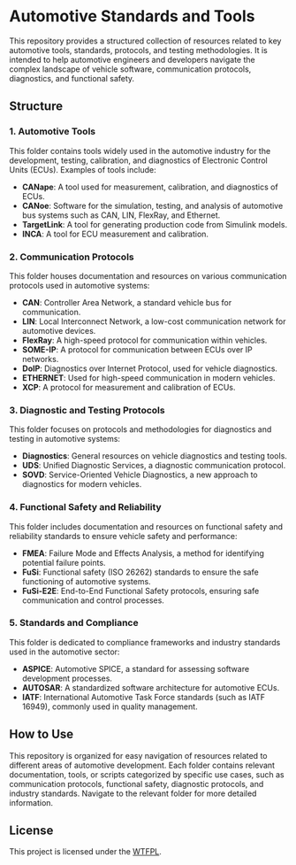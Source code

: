 # Automotive Standards and Tools

This repository provides a structured collection of resources related to key automotive tools, standards, protocols, and testing methodologies. It is intended to help automotive engineers and developers navigate the complex landscape of vehicle software, communication protocols, diagnostics, and functional safety.

## Structure

### 1. Automotive Tools
This folder contains tools widely used in the automotive industry for the development, testing, calibration, and diagnostics of Electronic Control Units (ECUs). Examples of tools include:
- **CANape**: A tool used for measurement, calibration, and diagnostics of ECUs.
- **CANoe**: Software for the simulation, testing, and analysis of automotive bus systems such as CAN, LIN, FlexRay, and Ethernet.
- **TargetLink**: A tool for generating production code from Simulink models.
- **INCA**: A tool for ECU measurement and calibration.

### 2. Communication Protocols
This folder houses documentation and resources on various communication protocols used in automotive systems:
- **CAN**: Controller Area Network, a standard vehicle bus for communication.
- **LIN**: Local Interconnect Network, a low-cost communication network for automotive devices.
- **FlexRay**: A high-speed protocol for communication within vehicles.
- **SOME-IP**: A protocol for communication between ECUs over IP networks.
- **DoIP**: Diagnostics over Internet Protocol, used for vehicle diagnostics.
- **ETHERNET**: Used for high-speed communication in modern vehicles.
- **XCP**: A protocol for measurement and calibration of ECUs.

### 3. Diagnostic and Testing Protocols
This folder focuses on protocols and methodologies for diagnostics and testing in automotive systems:
- **Diagnostics**: General resources on vehicle diagnostics and testing tools.
- **UDS**: Unified Diagnostic Services, a diagnostic communication protocol.
- **SOVD**: Service-Oriented Vehicle Diagnostics, a new approach to diagnostics for modern vehicles.

### 4. Functional Safety and Reliability
This folder includes documentation and resources on functional safety and reliability standards to ensure vehicle safety and performance:
- **FMEA**: Failure Mode and Effects Analysis, a method for identifying potential failure points.
- **FuSi**: Functional safety (ISO 26262) standards to ensure the safe functioning of automotive systems.
- **FuSi-E2E**: End-to-End Functional Safety protocols, ensuring safe communication and control processes.

### 5. Standards and Compliance
This folder is dedicated to compliance frameworks and industry standards used in the automotive sector:
- **ASPICE**: Automotive SPICE, a standard for assessing software development processes.
- **AUTOSAR**: A standardized software architecture for automotive ECUs.
- **IATF**: International Automotive Task Force standards (such as IATF 16949), commonly used in quality management.

## How to Use
This repository is organized for easy navigation of resources related to different areas of automotive development. Each folder contains relevant documentation, tools, or scripts categorized by specific use cases, such as communication protocols, functional safety, diagnostic protocols, and industry standards. Navigate to the relevant folder for more detailed information.

## License
This project is licensed under the [WTFPL](LICENSE).
